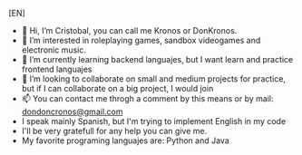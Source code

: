 [EN]
- 👋 Hi, I’m Cristobal, you can call me Kronos or DonKronos.
- 👀 I’m interested in roleplaying games, sandbox videogames and electronic music.
- 🌱 I’m currently learning backend languajes, but I want learn and practice frontend languajes
- 💞️ I’m looking to collaborate on small and medium projects for practice, but if I can collaborate on a big project, I would join
- 📫 You can contact me throgh a comment by this means or by mail: dondoncronos@gmail.com
- I speak mainly Spanish, but I'm trying to implement English in my code
- I'll be very gratefull for any help you can give me.
- My favorite programing languajes are: Python and Java

<!---
dondoncronos/dondoncronos is a ✨ special ✨ repository because its `README.md` (this file) appears on your GitHub profile.
You can click the Preview link to take a look at your changes.

TODO: Agregar versión en español
--->
